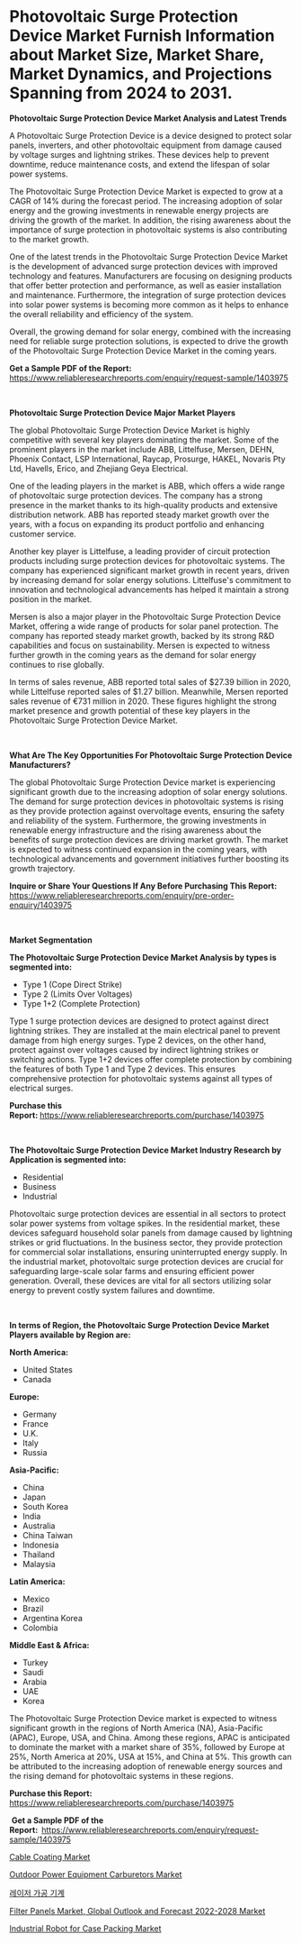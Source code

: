 <p><h1>Photovoltaic Surge Protection Device Market Furnish Information about Market Size, Market Share, Market Dynamics, and Projections Spanning from 2024 to 2031.</h1></p><p><strong>Photovoltaic Surge Protection Device Market Analysis and Latest Trends</strong></p>
<p><p>A Photovoltaic Surge Protection Device is a device designed to protect solar panels, inverters, and other photovoltaic equipment from damage caused by voltage surges and lightning strikes. These devices help to prevent downtime, reduce maintenance costs, and extend the lifespan of solar power systems.</p><p>The Photovoltaic Surge Protection Device Market is expected to grow at a CAGR of 14% during the forecast period. The increasing adoption of solar energy and the growing investments in renewable energy projects are driving the growth of the market. In addition, the rising awareness about the importance of surge protection in photovoltaic systems is also contributing to the market growth.</p><p>One of the latest trends in the Photovoltaic Surge Protection Device Market is the development of advanced surge protection devices with improved technology and features. Manufacturers are focusing on designing products that offer better protection and performance, as well as easier installation and maintenance. Furthermore, the integration of surge protection devices into solar power systems is becoming more common as it helps to enhance the overall reliability and efficiency of the system.</p><p>Overall, the growing demand for solar energy, combined with the increasing need for reliable surge protection solutions, is expected to drive the growth of the Photovoltaic Surge Protection Device Market in the coming years.</p></p>
<p><strong>Get a Sample PDF of the Report:&nbsp;</strong> <a href="https://www.reliableresearchreports.com/enquiry/request-sample/1403975">https://www.reliableresearchreports.com/enquiry/request-sample/1403975</a></p>
<p>&nbsp;</p>
<p><strong>Photovoltaic Surge Protection Device Major Market Players</strong></p>
<p><p>The global Photovoltaic Surge Protection Device Market is highly competitive with several key players dominating the market. Some of the prominent players in the market include ABB, Littelfuse, Mersen, DEHN, Phoenix Contact, LSP International, Raycap, Prosurge, HAKEL, Novaris Pty Ltd, Havells, Erico, and Zhejiang Geya Electrical.</p><p>One of the leading players in the market is ABB, which offers a wide range of photovoltaic surge protection devices. The company has a strong presence in the market thanks to its high-quality products and extensive distribution network. ABB has reported steady market growth over the years, with a focus on expanding its product portfolio and enhancing customer service.</p><p>Another key player is Littelfuse, a leading provider of circuit protection products including surge protection devices for photovoltaic systems. The company has experienced significant market growth in recent years, driven by increasing demand for solar energy solutions. Littelfuse's commitment to innovation and technological advancements has helped it maintain a strong position in the market.</p><p>Mersen is also a major player in the Photovoltaic Surge Protection Device Market, offering a wide range of products for solar panel protection. The company has reported steady market growth, backed by its strong R&D capabilities and focus on sustainability. Mersen is expected to witness further growth in the coming years as the demand for solar energy continues to rise globally.</p><p>In terms of sales revenue, ABB reported total sales of $27.39 billion in 2020, while Littelfuse reported sales of $1.27 billion. Meanwhile, Mersen reported sales revenue of €731 million in 2020. These figures highlight the strong market presence and growth potential of these key players in the Photovoltaic Surge Protection Device Market.</p></p>
<p>&nbsp;</p>
<p><strong>What Are The Key Opportunities For Photovoltaic Surge Protection Device Manufacturers?</strong></p>
<p><p>The global Photovoltaic Surge Protection Device market is experiencing significant growth due to the increasing adoption of solar energy solutions. The demand for surge protection devices in photovoltaic systems is rising as they provide protection against overvoltage events, ensuring the safety and reliability of the system. Furthermore, the growing investments in renewable energy infrastructure and the rising awareness about the benefits of surge protection devices are driving market growth. The market is expected to witness continued expansion in the coming years, with technological advancements and government initiatives further boosting its growth trajectory.</p></p>
<p><strong>Inquire or Share Your Questions If Any Before Purchasing This Report:</strong> <a href="https://www.reliableresearchreports.com/enquiry/pre-order-enquiry/1403975">https://www.reliableresearchreports.com/enquiry/pre-order-enquiry/1403975</a></p>
<p>&nbsp;</p>
<p><strong>Market Segmentation</strong></p>
<p><strong>The Photovoltaic Surge Protection Device Market Analysis by types is segmented into:</strong></p>
<p><ul><li>Type 1 (Cope Direct Strike)</li><li>Type 2 (Limits Over Voltages)</li><li>Type 1+2 (Complete Protection)</li></ul></p>
<p><p>Type 1 surge protection devices are designed to protect against direct lightning strikes. They are installed at the main electrical panel to prevent damage from high energy surges. Type 2 devices, on the other hand, protect against over voltages caused by indirect lightning strikes or switching actions. Type 1+2 devices offer complete protection by combining the features of both Type 1 and Type 2 devices. This ensures comprehensive protection for photovoltaic systems against all types of electrical surges.</p></p>
<p><strong>Purchase this Report:&nbsp;</strong><a href="https://www.reliableresearchreports.com/purchase/1403975">https://www.reliableresearchreports.com/purchase/1403975</a></p>
<p>&nbsp;</p>
<p><strong>The Photovoltaic Surge Protection Device Market Industry Research by Application is segmented into:</strong></p>
<p><ul><li>Residential</li><li>Business</li><li>Industrial</li></ul></p>
<p><p>Photovoltaic surge protection devices are essential in all sectors to protect solar power systems from voltage spikes. In the residential market, these devices safeguard household solar panels from damage caused by lightning strikes or grid fluctuations. In the business sector, they provide protection for commercial solar installations, ensuring uninterrupted energy supply. In the industrial market, photovoltaic surge protection devices are crucial for safeguarding large-scale solar farms and ensuring efficient power generation. Overall, these devices are vital for all sectors utilizing solar energy to prevent costly system failures and downtime.</p></p>
<p>&nbsp;</p>
<p><strong>In terms of Region, the Photovoltaic Surge Protection Device Market Players available by Region are:</strong></p>
<p>
    <p> <strong> North America: </strong>
        <ul>
            <li>United States</li>
            <li>Canada</li>
        </ul>
        </p> 
    <p> <strong> Europe: </strong>
        <ul>
            <li>Germany</li>
            <li>France</li>
            <li>U.K.</li>
            <li>Italy</li>
            <li>Russia</li>
        </ul>
        </p> 
    <p> <strong> Asia-Pacific: </strong>
        <ul>
            <li>China</li>
            <li>Japan</li>
            <li>South Korea</li>
            <li>India</li>
            <li>Australia</li>
            <li>China Taiwan</li>
            <li>Indonesia</li>
            <li>Thailand</li>
            <li>Malaysia</li>
        </ul>
        </p> 
    <p> <strong> Latin America: </strong>
        <ul>
            <li>Mexico</li>
            <li>Brazil</li>
            <li>Argentina Korea</li>
            <li>Colombia</li>
        </ul>
        </p> 
    <p> <strong> Middle East & Africa: </strong>
        <ul>
            <li>Turkey</li>
            <li>Saudi</li>
            <li>Arabia</li>
            <li>UAE</li>
            <li>Korea</li>
        </ul>
    </p>
    </p>
<p><p>The Photovoltaic Surge Protection Device market is expected to witness significant growth in the regions of North America (NA), Asia-Pacific (APAC), Europe, USA, and China. Among these regions, APAC is anticipated to dominate the market with a market share of 35%, followed by Europe at 25%, North America at 20%, USA at 15%, and China at 5%. This growth can be attributed to the increasing adoption of renewable energy sources and the rising demand for photovoltaic systems in these regions.</p></p>
<p><strong>Purchase this Report: </strong><a href="https://www.reliableresearchreports.com/purchase/1403975">https://www.reliableresearchreports.com/purchase/1403975</a></p>
<p>&nbsp;<strong>Get a Sample PDF of the Report:&nbsp;&nbsp;</strong><a href="https://www.reliableresearchreports.com/enquiry/request-sample/1403975">https://www.reliableresearchreports.com/enquiry/request-sample/1403975</a></p>
<p><strong></strong></p>
<p><p><a href="https://view.publitas.com/reportprime-1/cable-coating-market-analysis-and-market-size-global-industry-overview-market-segmentation-and-forecast-2024-to-2031/">Cable Coating Market</a></p><p><a href="https://medium.com/@amypatel1993/outdoor-power-equipment-carburetors-market-competitive-analysis-market-trends-and-forecast-to-8a1d4961e2fa">Outdoor Power Equipment Carburetors Market</a></p><p><a href="https://medium.com/@dolphinka10/%EB%A0%88%EC%9D%B4%EC%A0%80-%EA%B0%80%EA%B3%B5-%EA%B8%B0%EA%B3%84-%EC%8B%9C%EC%9E%A5-%EB%B6%84%EC%84%9D-cagr-%EC%8B%9C%EC%9E%A5-%EC%84%B8%EB%B6%84%ED%99%94-%EB%B0%8F-%EA%B8%80%EB%A1%9C%EB%B2%8C-%EC%82%B0%EC%97%85-%EA%B0%9C%EC%9A%94-900e931cbfdc">레이저 가공 기계</a></p><p><a href="https://zircon-bluebell-299.notion.site/Filter-Panels-Market-Global-Outlook-and-Forecast-2022-2028-Market-Research-Report-Provides-Critical-0e7cf9ba5faf4de892f840e206189baa">Filter Panels Market, Global Outlook and Forecast 2022-2028 Market</a></p><p><a href="https://medium.com/@amypatel1993/decoding-industrial-robot-for-case-packing-market-metrics-market-share-trends-and-growth-5f2904a4ab34">Industrial Robot for Case Packing Market</a></p></p>